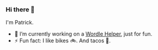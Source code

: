 ### Hi there 👋

I'm Patrick.

- 🔭 I’m currently working on a [Wordle Helper](https://github.com/paddyredbeard/wordle-helper), just for fun.
- ⚡ Fun fact: I like bikes 🚲. And tacos 🌮.

<!--
**paddyredbeard/paddyredbeard** is a ✨ _special_ ✨ repository because its `README.md` (this file) appears on your GitHub profile.

Here are some ideas to get you started:

- 🌱 I’m currently learning ...
- 👯 I’m looking to collaborate on ...
- 🤔 I’m looking for help with ...
- 💬 Ask me about ...
- 😄 Pronouns: ...
-->

